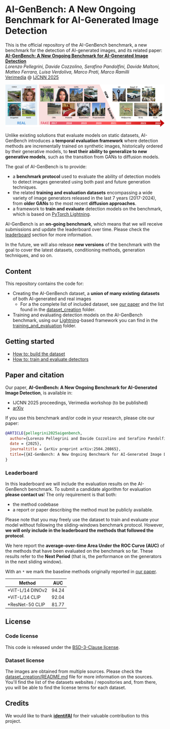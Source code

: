 # AI-GenBench: A New Ongoing Benchmark for AI-Generated Image Detection

This is the official repository of the AI-GenBench benchmark, a new benchmark for the detection of AI-generated images, and its related paper:\
[**AI-GenBench: A New Ongoing Benchmark for AI-Generated Image Detection**](https://arxiv.org/abs/2504.20865)\
*Lorenzo Pellegrini, Davide Cozzolino, Serafino Pandolfini, Davide Maltoni, Matteo Ferrara, Luisa Verdoliva, Marco Prati, Marco Ramilli*\
[Verimedia](https://verimediaijcnn2025.github.io/workshop.website/index.html) @ [IJCNN 2025](https://2025.ijcnn.org/)

![AI-GenBench](resources/ai_gen_bench_teaser.jpg)

Unlike existing solutions that evaluate models on static datasets, AI-GenBench introduces a **temporal evaluation framework** where detection methods are incrementally trained on synthetic images, historically ordered by their generative models, to **test their ability to generalize to new generative models**, such as the transition from GANs to diffusion models.

The goal of AI-GenBench is to provide:
- a **benchmark protocol** used to evaluate the ability of detection models to detect images generated using both past and future generation techniques.
- the related **training and evaluation datasets** encompassing a wide variety of image generators released in the last 7 years (2017-2024), from **older GANs** to the most recent **diffusion approaches**.
- a framework to **train and evaluate** detection models on the benchmark, which is based on [PyTorch Lightning](https://lightning.ai/docs/pytorch/stable/).

AI-GenBench is an **on-going benchmark**, which means that we will receive submissions and update the leaderboard over time. Please check the [leaderboard](#leaderboard) section for more information.

In the future, we will also release **new versions** of the benchmark with the goal to cover the latest datasets, conditioning methods, generation techniques, and so on.

## Content
This repository contains the code for:
- Creating the AI-GenBench dataset, a **union of many existing datasets** of both AI-generated and real images
  - For a the complete list of included dataset, see [our paper](https://arxiv.org/abs/2504.20865) and the list found in the [dataset_creation](dataset_creation/README.md) folder.
- Training and evaluating detection models on the AI-GenBench benchmark, using our [Lightning](https://lightning.ai/docs/pytorch/stable/)-based framework you can find in the [training_and_evaluation](training_and_evaluation/README.md) folder.

## Getting started
  - [How to: build the dataset](dataset_creation/README.md)
  - [How to: train and evaluate detectors](training_and_evaluation/README.md)

## Paper and citation
Our paper, **AI-GenBench: A New Ongoing Benchmark for AI-Generated Image Detection**, is available in:
- IJCNN 2025 proceedings, Verimedia workshop (to be published)
- [arXiv](https://arxiv.org/abs/2504.20865)


If you use this benchmark and/or code in your research, please cite our paper:
```bibtex
@ARTICLE{pellegrini2025aigenbench,
  author={Lorenzo Pellegrini and Davide Cozzolino and Serafino Pandolfini and Davide Maltoni and Matteo Ferrara and Luisa Verdoliva and Marco Prati and Marco Ramilli},
  date = {2025},
  journaltitle = {arXiv preprint arXiv:2504.20865},
  title={{AI-GenBench: A New Ongoing Benchmark for AI-Generated Image Detection}}, 
}
```

### Leaderboard
In this leaderboard we will include the evaluation results on the AI-GenBench benchmark. To submit a candidate algorithm for evaluation **please contact us**! The only requirement is that both:
- the method codebase
- a report or paper describing the method
must be publicly available.

Please note that you may freely use the dataset to train and evaluate your model without following the sliding-windows benchmark protocol. However, **we will only include in the leaderboard the methods that followed the protocol**.

We here report the **average-over-time Area Under the ROC Curve (AUC)** of the methods that have been evaluated on the benchmark so far. These results refer to the **Next Period** (that is, the performance on the generators in the next sliding window).

With an `*` we mark the baseline methods originally reported in [our paper](https://arxiv.org/abs/2504.20865).

| Method                | AUC   |
|-----------------------|-------|
| *ViT-L/14 DINOv2      | 94.24 |
| *ViT-L/14 CLIP         | 92.04 |
| *ResNet-50 CLIP       | 81.77 |


## License

### Code license
This code is released under the [BSD-3-Clause license](LICENSE).

### Dataset license
The images are obtained from multiple sources. Please check the [dataset_creation/README.md](dataset_creation/README.md) file for more information on the sources. You'll find the list of the datasets websites / repositories and, from there, you will be able to find the license terms for each dataset.

## Credits
We would like to thank [**identifAI**](https://identifai.net) for their valuable contribution to this project.
